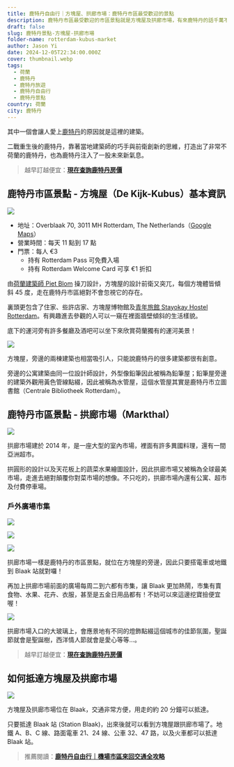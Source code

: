 ```yaml
---
title: 鹿特丹自由行｜方塊屋、拱廊市場：鹿特丹市區最受歡迎的景點
description: 鹿特丹市區最受歡迎的市區景點就是方塊屋及拱廊市場，有來鹿特丹的話千萬不要錯過！
draft: false
slug: 鹿特丹景點-方塊屋-拱廊市場
folder-name: rotterdam-kubus-market
author: Jason Yi
date: 2024-12-05T22:34:00.000Z
cover: thumbnail.webp
tags:
  - 荷蘭
  - 鹿特丹
  - 鹿特丹旅遊
  - 鹿特丹自由行
  - 鹿特丹景點
country: 荷蘭
city: 鹿特丹
---
```


<!--![](thumbnail.webp)-->

其中一個會讓人愛上[鹿特丹](https://exittaiwan.com/tags/%E9%B9%BF%E7%89%B9%E4%B8%B9/)的原因就是這裡的建築。

二戰重生後的鹿特丹，靠著當地建築師的巧手與前衛創新的思維，打造出了非常不荷蘭的鹿特丹，也為鹿特丹注入了一股未來新氣息。

> 越早訂越便宜：[**現在查詢鹿特丹房價**](https://www.booking.com/city/nl/rotterdam.xt.html?aid=7956794&no_rooms=1&group_adults=2)

## 鹿特丹市區景點 - 方塊屋（De Kijk-Kubus）基本資訊

![](image2.webp)

* 地址：Overblaak 70, 3011 MH Rotterdam, The Netherlands（[Google Maps](https://maps.app.goo.gl/zJucKu8kjN7CLqLJ9)）
* 營業時間：每天 11 點到 17 點
* 門票：每人 €3
  - 持有 Rotterdam Pass 可免費入場
  - 持有 Rotterdam Welcome Card 可享 €1 折扣

由[荷蘭建築師 Piet Blom](https://forgemind.net/media/piet-blom-%E8%8D%B7%E8%98%AD%E9%B9%BF%E7%89%B9%E4%B8%B9cube-houses/) 操刀設計，方塊屋的設計前衛又突兀，每個方塊體皆傾斜 45 度，走在鹿特丹市區絕對不會忽視它的存在。

裏頭更包含了住家、些許店家、方塊屋博物館及[青年旅館 Stayokay Hostel Rotterdam](https://www.booking.com/hotel/nl/stayokay-rotterdam.xt.html?aid=7956794&no_rooms=1&group_adults=2)。有興趣進去參觀的人可以一窺在裡面牆壁傾斜的生活樣貌。

底下的運河旁有許多餐廳及酒吧可以坐下來欣賞荷蘭獨有的運河美景！

![](image4.webp)

方塊屋，旁邊的兩棟建築也相當吸引人，只能說鹿特丹的很多建築都很有創意。

旁邊的公寓建築由同一位設計師設計，外型像鉛筆因此被稱為鉛筆屋；鉛筆屋旁邊的建築外觀用黃色管線點綴，因此被稱為水管屋，這個水管屋其實是鹿特丹市立圖書館（Centrale Bibliotheek Rotterdam）。

## 鹿特丹市區景點 - 拱廊市場（Markthal）

![](thumbnail.webp)

拱廊市場建於 2014 年，是一座大型的室內市場，裡面有許多異國料理，還有一間亞洲超市。

拱圓形的設計以及天花板上的蔬菜水果繪圖設計，因此拱廊市場又被稱為全球最美市場，走進去絕對顛覆你對菜市場的想像。不只吃的，拱廊市場內還有公寓、超市及付費停車場。

### 戶外廣場市集

![](image5.webp)

![](image7.webp)

![](image1.webp)

拱廊市場一樣是鹿特丹的市區景點，就位在方塊屋的旁邊，因此只要搭電車或地鐵到 Blaak 站就對囉！

再加上拱廊市場前面的廣場每周二到六都有市集，讓 Blaak 更加熱鬧，市集有賣食物、水果、花卉、衣服，甚至是五金日用品都有！不妨可以來這邊挖寶撿便宜喔！

![](image-8.webp)

拱廊市場入口的大玻璃上，會應景地有不同的燈飾點綴這個城市的佳節氛圍，聖誕節就會是聖誕樹，西洋情人節就會是愛心等等...。

> 越早訂越便宜：[**現在查詢鹿特丹房價**](https://www.booking.com/city/nl/rotterdam.xt.html?aid=7956794&no_rooms=1&group_adults=2)

## 如何抵達方塊屋及拱廊市場

![](image9.webp)

方塊屋及拱廊市場位在 Blaak，交通非常方便，用走的約 20 分鐘可以抵達。

只要抵達 Blaak 站 (Station Blaak)，出來後就可以看到方塊屋跟拱廊市場了。地鐵 A、B、C 線、路面電車 21、24 線、公車 32、47 路，以及火車都可以抵達 Blaak 站。

> 推薦閱讀：[**鹿特丹自由行｜機場市區來回交通全攻略**](/posts/%E9%B9%BF%E7%89%B9%E4%B8%B9%E6%A9%9F%E5%A0%B4%E5%88%B0%E5%B8%82%E5%8D%80%E4%BA%A4%E9%80%9A%E5%85%A8%E6%94%BB%E7%95%A5/)
